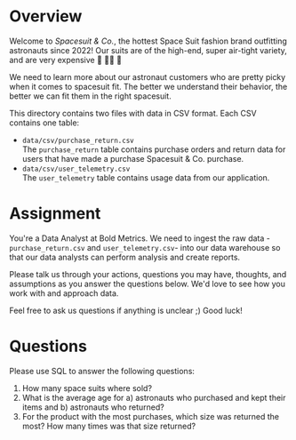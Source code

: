 # Overview

Welcome to <em>Spacesuit & Co.</em>, the hottest Space Suit fashion brand outfitting astronauts since 2022! 
Our suits are of the high-end, super air-tight variety, and are very expensive 🚀 🧑‍🚀 💸

We need to learn more about our astronaut customers who are pretty picky when it comes to spacesuit fit. The better we understand their behavior, the better we can fit them in the right spacesuit.

This directory contains two files with data in CSV format. Each CSV contains one table:
* `data/csv/purchase_return.csv`<br>
The `purchase_return` table contains purchase orders and return data for users that have made a purchase Spacesuit & Co. purchase.
* `data/csv/user_telemetry.csv`<br>
The `user_telemetry` table contains usage data from our application.

# Assignment

You're a Data Analyst at Bold Metrics. We need to ingest the raw data - `purchase_return.csv` and `user_telemetry.csv`- into our data warehouse so that our data analysts can perform analysis and create reports.

Please talk us through your actions, questions you may have, thoughts, and assumptions as you answer the questions below. We'd love to see how you work with and approach data.

Feel free to ask us questions if anything is unclear ;) Good luck!

# Questions

Please use SQL to answer the following questions:

1. How many space suits where sold?
2. What is the average age for a) astronauts who purchased and kept their items and b) astronauts who returned?
3. For the product with the most purchases, which size was returned the most? How many times was that size returned?
